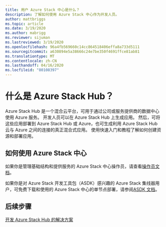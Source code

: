 ```yaml
---
title: 用户 Azure Stack 中心是什么？
description: 了解如何使用 Azure Stack 中心作为开发人员。
author: mattbriggs
ms.topic: article
ms.date: 3/19/2020
ms.author: mabrigg
ms.reviewer: sijuman
ms.lastreviewed: 3/19/2020
ms.openlocfilehash: 96a4fb569660c14cc864518406effa8a733d5111
ms.sourcegitcommit: a630894e5a38666c24e7be350f4691ffce81ab81
ms.translationtype: MT
ms.contentlocale: zh-CN
ms.lasthandoff: 04/16/2020
ms.locfileid: "80108397"
---
```

# <a name="what-is-azure-stack-hub"></a>什么是 Azure Stack Hub？

Azure Stack Hub 是一个混合云平台，可用于通过公司或服务提供商的数据中心使用 Azure 服务。 开发人员可以在 Azure Stack Hub 上生成应用。 然后，可将这些应用部署到 Azure Stack Hub 或 Azure，也可生成利用 Azure Stack Hub 云与 Azure 之间的连接的真正混合式应用。 使用快速入门和教程了解如何创建资源和部署应用。

## <a name="how-to-use-azure-stack-hub"></a>如何使用 Azure Stack 中心

如果你是管理基础结构和提供服务的 Azure Stack 中心操作员，请查看[操作员文档](https://docs.microsoft.com/azure-stack/operator/)。

如果你是对 Azure Stack 开发工具包（ASDK）感兴趣的 Azure Stack 集线器用户，可免费下载和使用的 Azure Stack 中心的单节点部署，请参阅[ASDK 文档](https://docs.microsoft.com/azure-stack/asdk/)。

## <a name="next-steps"></a>后续步骤

[开发 Azure Stack Hub 的解决方案](azure-stack-dev-start.md)